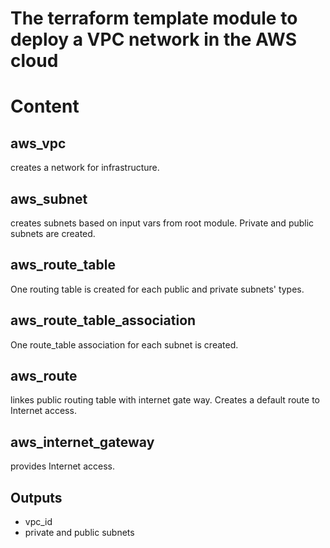 # The terraform template module to deploy a VPC network in the AWS cloud

# Content

## aws_vpc
creates a network for infrastructure.

## aws_subnet
creates subnets based on input vars from root module. Private and public subnets are created.

## aws_route_table
One routing table is created for each public and private subnets' types.

## aws_route_table_association
One route_table association for each subnet is created.

## aws_route
linkes public routing table with internet gate way. Creates a default route to Internet access. 

## aws_internet_gateway
provides Internet access.

## Outputs
* vpc_id
* private and public subnets